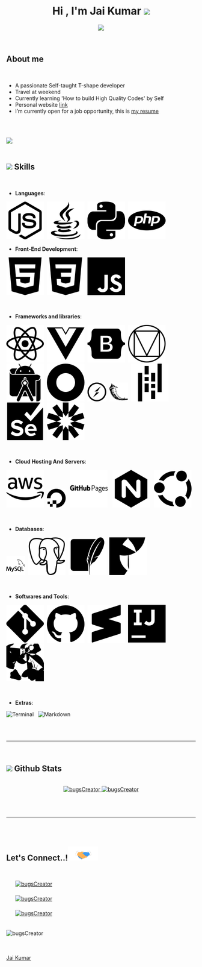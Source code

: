 <h1 align="center"><b>Hi , I'm Jai Kumar </b><img src="https://media.giphy.com/media/hvRJCLFzcasrR4ia7z/giphy.gif" width="35"></h1>

<p align="center">
  <a href="https://github.com/DenverCoder1/readme-typing-svg"><img src="https://readme-typing-svg.herokuapp.com?font=Time+New+Roman&color=cyan&size=25&center=true&vCenter=true&width=600&height=100&lines=Hello+There;++;Self-taught+T-Shape+Developer,;Computer+Science+Student,;Tech+Enthusiast,;Love+to+learn+new+stuffs..<3"></a>
</p>

<br>

## About me

<br>

* A passionate Self-taught T-shape developer
* Travel at weekend
* Currently learning 'How to build High Quality Codes' by Self
* Personal website [link](https://www.booksmotion.com)
* I’m currently open for a job opportunity, this is [my resume](https://read.cv/bugscreator)

<br><br>

<img src="https://user-images.githubusercontent.com/73097560/115834477-dbab4500-a447-11eb-908a-139a6edaec5c.gif"><br><br>

## <img src="https://media2.giphy.com/media/QssGEmpkyEOhBCb7e1/giphy.gif?cid=ecf05e47a0n3gi1bfqntqmob8g9aid1oyj2wr3ds3mg700bl&rid=giphy.gif" width ="25"><b> Skills</b>

<br>

<p align="center">

* **Languages**:

![JAVASCRIPT](github/icons/nodedotjs.svg)&nbsp;
![JAVA](github/icons/icons8-java.svg)&nbsp;
![Python](github/icons/python.svg)&nbsp;
![PHP](github/icons/php.svg)&nbsp;

* **Front-End Development**:

![HTML](github/icons/html5.svg)&nbsp;
![CSS](github/icons/css3.svg)&nbsp;
![JAVASCRIPT](github/icons/javascript.svg)&nbsp;

<br>

* **Frameworks and libraries**:

![React](github/icons/react.svg)&nbsp;
![Vue](github/icons/vuedotjs.svg)&nbsp;
![Bootstrap](github/icons/bootstrap.svg)&nbsp;
![MaterialDesign](github/icons/materialdesign.svg)&nbsp;
![Android Studio](github/icons/androidstudio.svg)&nbsp;
![Odk-x](github/icons/okta.svg)&nbsp;
![Socket.io](github/icons/socketdotio11.png)&nbsp;
![Flask](github/icons/flask1.png)&nbsp;
![Pandas](github/icons/pandas.svg)&nbsp;
![Selenium](github/icons/selenium.svg)&nbsp;
![JWT](github/icons/jsonwebtokens.svg)&nbsp;





<br>

* **Cloud Hosting And Servers**:

![AWS](github/icons/amazonaws.svg)&nbsp;
![Digital Ocean](github/icons/digitalocean1.png) &nbsp;
![Github Pages](github/icons/githubpages.svg) &nbsp;
![Nginx](github/icons/nginx.svg) &nbsp;
![Ubuntu](github/icons/ubuntu.svg) &nbsp;




<br>

* **Databases**:

![Mysql](github/icons/mysql1.png)&nbsp;
![Postgresql](github/icons/postgresql.svg)&nbsp;
![Sqlite](github/icons/sqlite.svg)&nbsp;
![MongoDB](github/icons/mongodb.svg)&nbsp;





<br>

* **Softwares and Tools**:

![Git](github/icons/git.svg)&nbsp;
![GitHub](github/icons/github.svg)&nbsp;
![Sublime Text](github/icons/sublimetext.svg)&nbsp;
![Intellijidea](github/icons/intellijidea.svg)&nbsp;
![Linux](github/icons/linux.svg)&nbsp;




<br>

* **Extras**:

![Terminal](https://img.shields.io/badge/Terminal-%23054020?style=for-the-badge&logo=gnu-bash&logoColor=white) &nbsp;
![Markdown](https://img.shields.io/badge/markdown-%23000000.svg?style=for-the-badge&logo=markdown&logoColor=white)



</p>

<br>
<br>

-----

<br>

## <img src="https://media.giphy.com/media/iY8CRBdQXODJSCERIr/giphy.gif" width="35"><b> Github Stats </b>

<br>

<div align="center">

<a href="https://github.com/bugsCreator/">
  <img src="https://github-readme-stats.vercel.app/api?username=bugsCreator&include_all_commits=true&count_private=true&show_icons=true&line_height=20&title_color=7A7ADB&icon_color=2234AE&text_color=D3D3D3&bg_color=0,000000,130F40" width="450" alt="bugsCreator"/>
  <img src="https://github-readme-stats.vercel.app/api/top-langs?username=bugsCreator&show_icons=true&locale=en&layout=compact&line_height=20&title_color=7A7ADB&icon_color=2234AE&text_color=D3D3D3&bg_color=0,000000,130F40" width="375"  alt="bugsCreator"/>

</a>
</div>

<br>
<br>
<br>

-----

<br>
<br>

## <b> Let's Connect..!</b><img src="https://github.com/0xAbdulKhalid/0xAbdulKhalid/raw/main/assets/mdImages/handshake.gif" width ="80">

<br>
<div align='left'>

<ul style="list-style: none;text-decoration:none">

<li>
<a href="https://www.linkedin.com/in/jai-kumar-sharma/" target="_blank">
<img src="https://img.shields.io/badge/linkedin:  bugsCreator-%2300acee.svg?color=405DE6&style=for-the-badge&logo=linkedin&logoColor=white" alt="bugsCreator" style="margin-bottom: 5px; "/>
</a>
</li>

<br>

<li>
<a href="https://instagram.com/bugsCreat0r" target="_blank">
<img src="https://img.shields.io/badge/instagram:  bugsCreator-%2300acee.svg?color=d62976&style=for-the-badge&logo=instagram&logoColor=white" alt="bugsCreator" style="margin-bottom: 5px; "/>
</a>
</li>

<br>

<li>
<a href="mailto:jay@bugsCreator.tech" target="_blank">
<img src="https://img.shields.io/badge/gmail:  bugsCreator-%23EA4335.svg?style=for-the-badge&logo=gmail&logoColor=white" t=mail style="margin-bottom: 5px; " alt="bugsCreator" />
</a>
</li>

</ul>
</div>

<br>
<img src="https://user-images.githubusercontent.com/73097560/115834477-dbab4500-a447-11eb-908a-139a6edaec5c.gif" alt="bugsCreator">
<br>
<br>
<br>



[Jai Kumar](https://github.com/bugsCreator)
